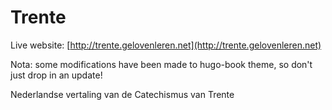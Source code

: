 # Trente

Live website: [http://trente.gelovenleren.net](http://trente.gelovenleren.net)

Nota: some modifications have been made to hugo-book theme, so don't just drop in an update!

Nederlandse vertaling van de Catechismus van Trente
